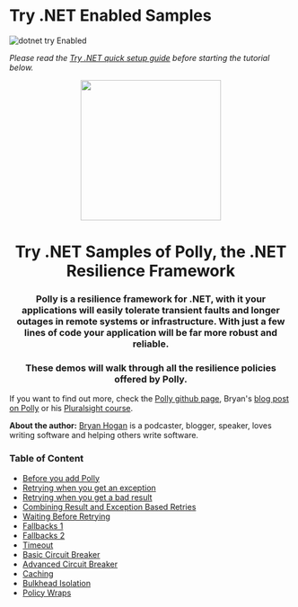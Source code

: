 #  Try .NET Enabled Samples
![dotnet try Enabled](https://img.shields.io/badge/Try_.NET-Enabled-501078.svg)

*Please read the [Try .NET quick setup guide](https://github.com/dotnet/try/blob/master/README.md) before starting the tutorial below.* 

<p align ="center">
<img src ="http://www.thepollyproject.org/content/images/2016/10/Polly-Logo@2x.png" width="250">
</p>
<h1 align ="center">Try .NET Samples of Polly, the .NET Resilience Framework</h1>

<h3 align ="center">Polly is a resilience framework for .NET, with it your applications will easily tolerate transient faults and longer outages in remote systems or infrastructure. With just a few lines of code your application will be far more robust and reliable.</h3>
<h3 align ="center">
These demos will walk through all the resilience policies offered by Polly.
</h3>

If you want to find out more, check the [Polly github page](https://github.com/App-vNext/Polly/), Bryan's [blog post on Polly](https://nodogmablog.bryanhogan.net/tag/polly/) or his [Pluralsight course](https://www.pluralsight.com/courses/polly-fault-tolerant-web-service-requests).

**About the author:** [Bryan Hogan](https://twitter.com/bryanjhogan) is a podcaster, blogger, speaker, loves writing software and helping others write software. 



### Table of Content 
- [Before you add Polly](lettingItFail.md)
- [Retrying when you get an exception](retryIfException.md)
- [Retrying when you get a bad result](retryIfIncorrectStatus.md)
- [Combining Result and Exception Based Retries](retryIfIncorrectStatusOrException.md)
- [Waiting Before Retrying](waitAndRetry.md)
- [Fallbacks 1](fallingBack.md)
- [Fallbacks 2](fallingBackAndReturningADefault.md)
- [Timeout](timeout.md)
- [Basic Circuit Breaker](basicCircuitBreaker.md)
- [Advanced Circuit Breaker](advancedCircuitBreaker.md)
- [Caching](caching.md)
- [Bulkhead Isolation](bulkheadIsolation.md)
- [Policy Wraps](wrap.md)
